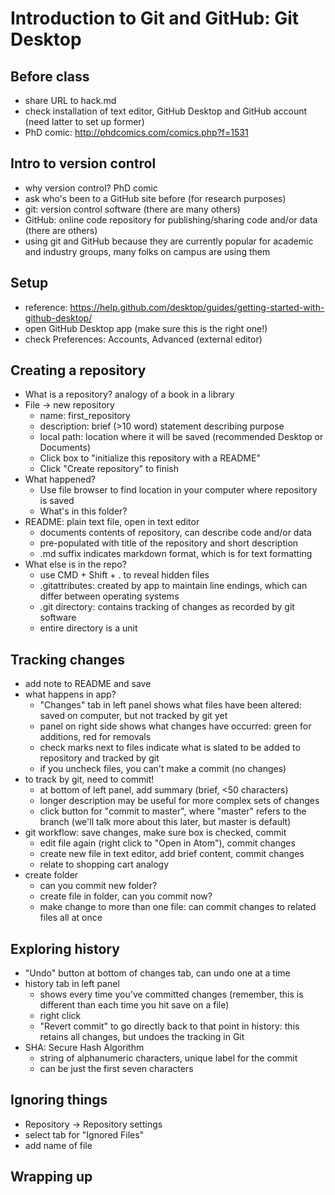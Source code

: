 # Introduction to Git and GitHub: Git Desktop

## Before class

* share URL to hack.md
* check installation of text editor, GitHub Desktop and GitHub account (need latter to set up former)
* PhD comic: http://phdcomics.com/comics.php?f=1531

## Intro to version control

* why version control? PhD comic
* ask who's been to a GitHub site before (for research purposes)
* git: version control software (there are many others)
* GitHub: online code repository for publishing/sharing code and/or data (there are others)
* using git and GitHub because they are currently popular for academic and industry groups, many folks on campus are using them

## Setup

* reference: https://help.github.com/desktop/guides/getting-started-with-github-desktop/
* open GitHub Desktop app (make sure this is the right one!)
* check Preferences: Accounts, Advanced (external editor)


## Creating a repository

* What is a repository? analogy of a book in a library
* File -> new repository
	* name: first_repository
	* description: brief (>10 word) statement describing purpose
	* local path: location where it will be saved (recommended Desktop or Documents)
	* Click box to "initialize this repository with a README"
	* Click "Create repository" to finish
* What happened?
	* Use file browser to find location in your computer where repository is saved
	* What's in this folder?
* README: plain text file, open in text editor
	* documents contents of repository, can describe code and/or data
	* pre-populated with title of the repository and short description
	* .md suffix indicates markdown format, which is for text formatting
* What else is in the repo?
	* use CMD + Shift + . to reveal hidden files
	* .gitattributes: created by app to maintain line endings, which can differ between operating systems
	* .git directory: contains tracking of changes as recorded by git software
	* entire directory is a unit


## Tracking changes

* add note to README and save
* what happens in app?
	* "Changes" tab in left panel shows what files have been altered: saved on computer, but not tracked by git yet
	* panel on right side shows what changes have occurred: green for additions, red for removals
	* check marks next to files indicate what is slated to be added to repository and tracked by git
	* if you uncheck files, you can't make a commit (no changes)
* to track by git, need to commit!
	* at bottom of left panel, add summary (brief, <50 characters)
	* longer description may be useful for more complex sets of changes
	* click button for "commit to master", where "master" refers to the branch (we'll talk more about this later, but master is default)
* git workflow: save changes, make sure box is checked, commit
	* edit file again (right click to "Open in Atom"), commit changes
	* create new file in text editor, add brief content, commit changes
	* relate to shopping cart analogy 
* create folder
	* can you commit new folder?
	* create file in folder, can you commit now?
	* make change to more than one file: can commit changes to related files all at once


## Exploring history

* "Undo" button at bottom of changes tab, can undo one at a time
* history tab in left panel
	* shows every time you've committed changes (remember, this is different than each time you hit save on a file)
	* right click 
	* "Revert commit" to go directly back to that point in history: this retains all changes, but undoes the tracking in Git
* SHA: Secure Hash Algorithm
	* string of alphanumeric characters, unique label for the commit
	* can be just the first seven characters

## Ignoring things

* Repository -> Repository settings
* select tab for "Ignored Files"
* add name of file

## Wrapping up
